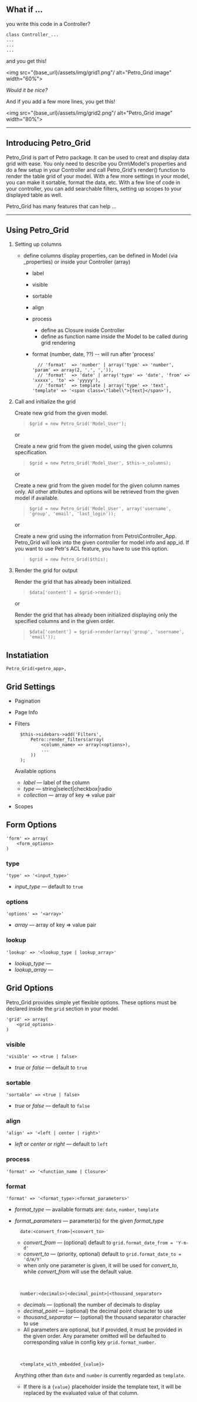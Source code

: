 ## What if ...

you write this code in a Controller?

	class Controller_...  
	...  
	...  
	...  
	

and you get this!

<img src="{base_url}/assets/img/grid1.png"/ alt="Petro_Grid image" width="60%">

_Would it be nice?_  

And if you add a few more lines, you get this!

<img src="{base_url}/assets/img/grid2.png"/ alt="Petro_Grid image" width="80%">


------------------------------------------

## Introducing Petro_Grid

Petro_Grid is part of Petro package. It can be used to creat and display data grid with ease.
You only need to describe you Orm\Model's properties and do a few setup in your Controller
and call Petro_Grid's render() function to render the table grid of your model. With a few
more settings in your model, you can make it sortable, format the data, etc. With a few
line of code in your controller, you can add searchable filters, setting up scopes to your
displayed table as well.  

Petro_Grid has many features that can help ...  

------------------------------------------

## Using Petro_Grid
1. Setting up columns
	- define columns display properties, can be defined in Model (via _properties) or inside your Controller (array)
		- label
		- visible
		- sortable
		- align
		- process
			- define as Closure inside Controller
			- define as function name inside the Model to be called during grid rendering
		- format (number, date, ??) -- will run after 'process'

				// 'format'  => 'number' | array('type' => 'number', 'param' => array(2, '.', ',')),
				// 'format'  => 'date' | array('type' => 'date', 'from' => 'xxxxx', 'to' => 'yyyyy'),
				// 'format'  => template | array('type' => 'text', 'template' => '<span class=\"label\">{text}</span>'),
		
2. Call and initialize the grid  

	Create new grid from the given model.

	>	`$grid = new Petro_Grid('Model_User');`

	or  
	
	Create a new grid from the given model, using the given columns specification.

	> `$grid = new Petro_Grid('Model_User', $this->_columns);`

	or  
	
	Create a new grid from the given model for the given column names only. All other attributes
	and options will be retrieved from the given model if available.

	> `$grid = new Petro_Grid('Model_User', array('username', 'group', 'email', 'last_login'));`

	or
	
	Create a new grid using the information from Petro\Controller_App. Petro_Grid will
	look into the given controller for model info and app_id. If you want to use 
	Petr's ACL feature, you have to use this option.
	
	>	`$grid = new Petro_Grid($this);`
	
3. Render the grid for output  

	Render the grid that has already been initialized.
	> `$data['content'] = $grid->render();`
	
	or  
	
	Render the grid that has already been initialized displaying only the specified columns 
	and in the given order.
	> `$data['content'] = $grid->render(array('group', 'username', 'email'));`

## Instatiation

	Petro_Grid(<petro_app>, 

## Grid Settings
- Pagination
- Page Info
- Filters  
	
		$this->sidebars->add('Filters', 
			Petro::render_filters(array(
				<column_name> => array(<options>),
				...
			))
		);
		
	Available options
	- _label_ &mdash; label of the column
	- _type_ &mdash; string|select|checkbox|radio
	- _collection_ &mdash; array of key => value pair
	
- Scopes

## Form Options

	'form' => array(
		<form_options>
	)	

### type

	'type' => '<input_type>'
	
- _input_type_ &mdash; default to `true`

### options

	'options' => '<array>'

- _array_ &mdash; array of key => value pair

### lookup

	'lookup' => '<lookup_type | lookup_array>'

- _lookup_type_ &mdash;
- _lookup_array_ &mdash;
	
## Grid Options
Petro_Grid provides simple yet flexible options. These options must be declared inside the `grid`
section in your model.

	'grid' => array(
		<grid_options>
	)	

### visible

	'visible' => <true | false>
	
- _true_ or _false_ &mdash; default to `true`

### sortable

	'sortable' => <true | false>
	
- _true_ or _false_ &mdash; default to `false`

### align

	'align' => '<left | center | right>'
	
- _left_ or _center_ or _right_ &mdash; default to `left`
	
### process

	'format' => '<function_name | Closure>'

### format

	'format' => '<format_type>:<format_parameters>'
	
- _format_type_ &mdash; available formats are: `date`, `number`, `template`
- _format_parameters_ &mdash; parameter(s) for the given _format_type_

		date:<convert_from>|<convert_to>
	
	- _convert_from_ &mdash; (optional) default to `grid.format_date_from = 'Y-m-d'`
	- _convert_to_ &mdash; (priority, optional) default to `grid.format_date_to = 'd/m/Y'`
	- when only one parameter is given, it will be used for _convert_to_, while _convert_from_ will use
	the default value.  
	
	&nbsp;
	
		number:<decimals>|<decimal_point>|<thousand_separator>
		
	- _decimals_ &mdash; (optional) the number of decimals to display
	- _decimal_point_ &mdash; (optional) the decimal point character to use
	- _thousand_separator_ &mdash; (optional) the thousand separator character to use
	- All parameters are optional, but if provided, it must be provided in the given order. 
	Any parameter omitted will be defaulted to corresponding value in config key `grid.format_number`.
	
	&nbsp;
	
		<template_with_embedded_{value}>
		
	Anything other than `date` and `number` is currently regarded as `template`. 
	- If there is a `{value}` placeholder inside the template text, it will be replaced by the evaluated value
	of that column.